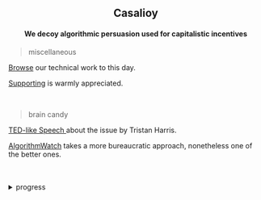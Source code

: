 
<div align="center">
  
 ## Casalioy

#### We decoy algorithmic persuasion used for capitalistic incentives   
</div>

> miscellaneous
> 

[Browse](https://github.com/casalioy) our technical work to this day.


[Supporting](https://buymeacoffee.com/CASALIOY) is warmly appreciated.


<br>

> brain candy 


[ TED-like Speech ](https://www.youtube.com/watch?v=anEykhlBd-Q&list=PLCPB2VbYbLG1gBDKObjjCpX4vaK-5hRVb&t=828) about the issue by Tristan Harris. 

[AlgorithmWatch](https://algorithmwatch.org/de/) takes a more bureaucratic approach, nonetheless one of the better ones.
<br><br><br>



<details>
    <summary>
       progress
    </summary>
   
  ![IMG_5354](https://github.com/Casalioy/.github/assets/69374354/224a2b71-5c7f-4743-a40d-8f1cace3ecf8)
  
</details>

